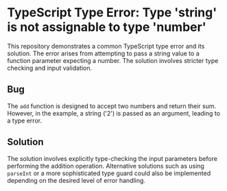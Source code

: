 # TypeScript Type Error: Type 'string' is not assignable to type 'number'

This repository demonstrates a common TypeScript type error and its solution.  The error arises from attempting to pass a string value to a function parameter expecting a number.  The solution involves stricter type checking and input validation.

## Bug

The `add` function is designed to accept two numbers and return their sum. However, in the example, a string ('2') is passed as an argument, leading to a type error.

## Solution

The solution involves explicitly type-checking the input parameters before performing the addition operation.  Alternative solutions such as using `parseInt` or a more sophisticated type guard could also be implemented depending on the desired level of error handling.
